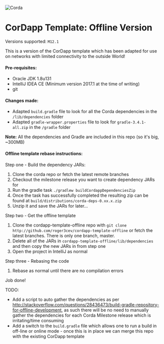 ![Corda](https://www.corda.net/wp-content/uploads/2016/11/fg005_corda_b.png)

# CorDapp Template: Offline Version

Versions supported: `M12.1`

This is a version of the CorDapp template which has been adapted for use on networks with limited
connectivity to the outside World!

#### Pre-requisites:

* Oracle JDK 1.8u131
* IntelliJ IDEA CE (Minimum version 2017.1 at the time of writing)
* git

#### Changes made:

* Adapted `build.gradle` file to look for all the Corda dependencies in the `/lib/dependencies` folder
* Adapted `gradle-wrapper.properties` file to look for `gradle-3.4.1-all.zip` in the `/gradle` folder
  
**Note:** All the dependencies and Gradle are included in this repo (so it's big, ~300MB)

#### Offline template rebase instructions:

Step one - Build the dependency JARs:

1. Clone the corda repo or fetch the latest remote branches
2. Checkout the milestone release you want to create dependency JARs for
3. Run the gradle task `./gradlew buildCordappDependenciesZip`
4. Once the task has successfully completed the resulting zip can be found at `build/distributions/corda-deps-0.xx.x.zip`
5. Unzip it and save the JARs for later...

Step two - Get the offline template

1. Clone the cordapp-template-offline repo with `git clone http://github.com/roger3cev/cordapp-template-offline` or fetch the latest branches. There is only one branch, master.
2. Delete all of the JARs in `cordapp-template-offline/lib/dependencies` and then copy the new JARs in from step one
3. Open the project in IntelliJ as normal

Step three - Rebasing the code

1. Rebase as normal until there are no compilation errors

Job done!

TODO:

* Add a script to auto gather the dependencies as per http://stackoverflow.com/questions/28436473/build-gradle-repository-for-offline-development, as such there will be no need to manually gather the dependencies for each Corda Milestone release which is irritating/time consuming
* Add a switch to the `build.gradle` file which allows one to run a build in off-line or online mode - once this is in place we can merge this repo with the existing CorDapp template
